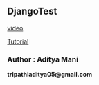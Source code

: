 ## DjangoTest

[video](https://www.youtube.com/watch?v=B38aDwUpcFc)

[Tutorial](https://www.django-rest-framework.org/)


### Author : Aditya Mani
__tripathiaditya05@gmail.com__